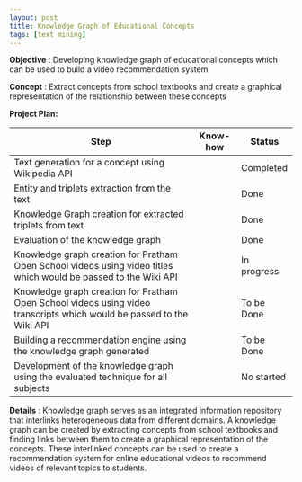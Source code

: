 ```yaml
---
layout: post
title: Knowledge Graph of Educational Concepts
tags: [text mining]
---
```


**Objective** : Developing knowledge graph of educational concepts which can be used to build a video recommendation system

**Concept** : Extract concepts from school textbooks and create a graphical representation of the relationship between these concepts

**Project Plan:**

| Step | Know-how | Status |
| --- | --- | --- |
| Text generation for a concept using Wikipedia API | | Completed|
| Entity and triplets extraction from the text |  | Done |
| Knowledge Graph creation for extracted triplets from text | | Done |
| Evaluation of the knowledge graph | | Done |
| Knowledge graph creation for Pratham Open School videos using video titles which would be passed to the Wiki API | | In progress |
| Knowledge graph creation for Pratham Open School videos using video transcripts which would be passed to the Wiki API | | To be Done |
| Building  a recommendation engine using the knowledge graph generated | | To be Done |
| Development of the knowledge graph using the evaluated technique for all subjects | | No started |

**Details** : Knowledge graph serves as an integrated information repository that interlinks heterogeneous data from different domains. A knowledge graph can be created by extracting concepts from school textbooks and finding links between them to create a graphical representation of the concepts. These interlinked concepts can be used to create a recommendation system for online educational videos to recommend videos of relevant topics to students.

